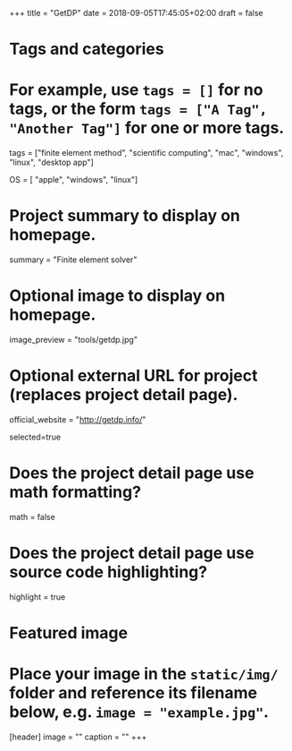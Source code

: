 +++
title = "GetDP"
date = 2018-09-05T17:45:05+02:00
draft = false

# Tags and categories
# For example, use `tags = []` for no tags, or the form `tags = ["A Tag", "Another Tag"]` for one or more tags.
tags = ["finite element method", "scientific computing", "mac", "windows", "linux", "desktop app"]

OS = [ "apple", "windows", "linux"]

# Project summary to display on homepage.
summary = "Finite element solver"

# Optional image to display on homepage.
image_preview = "tools/getdp.jpg"

# Optional external URL for project (replaces project detail page).
official_website = "http://getdp.info/"

selected=true

# Does the project detail page use math formatting?
math = false

# Does the project detail page use source code highlighting?
highlight = true


# Featured image
# Place your image in the `static/img/` folder and reference its filename below, e.g. `image = "example.jpg"`.
[header]
image = ""
caption = ""
+++

